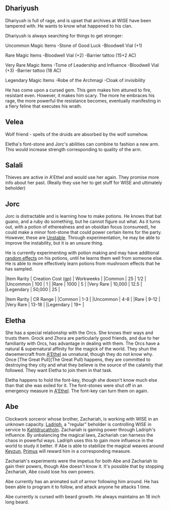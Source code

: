 ## Dhariyush
Dhariyush is full of rage, and is upset that archives at WISE have been tampered with. He wants to know what happened to his clan.

Dhariyush is always searching for things to get stronger:

Uncommon Magic Items
-Stone of Good Luck
-Bloodwell Vial (+1)

Rare Magic Items
-Bloodwell Vial (+2)
-Barrier tattoo (15+2 AC)

Very Rare Magic Items
-Tome of Leadership and Influence
-Bloodwell Vial (+3)
-Barrier tattoo (18 AC)

Legendary Magic Items
-Robe of the Archmagi
-Cloak of invisibility

He has come upon a cursed gem. This gem makes him attuned to fire, resistant even.  However, it makes him scary.  The more he embraces his rage, the more powerful the resistance becomes, eventually manifesting in a fiery feline that executes his wrath.

## Velea

Wolf friend - spells of the druids are absorbed by the wolf somehow.

Eletha's font-stone and Jorc's abilities can combine to fashion a new arm. This would increase strength corresponding to quality of the arm.

## Salali

Thieves are active in A'Ethel and would use her again. They promise more info about her past. (Really they use her to get stuff for WISE and ultimately beholder)

## Jorc
Jorc is distractable and is learning how to make potions.  He knows that bat guano, and a ruby do something, but he cannot figure out what. As it turns out, with a potion of etherealness and an obsidian focus (consumed), he could make a minor font-stone that could power certain items for the party. However, these are [Unstable](Unstable).  Through experimentation, he may be able to improve the instability, but it is an unsure thing.

He is currently experimenting with potion making and may have additional [random effects](https://randomtablesrpg.com/fantasy/d100-random-potion-table-for-5e-dnd/) on his potions, until he learns them well from someone else.  He is able to more effectively learn potions from mushroom effects that he has sampled.

|Item Rarity  |  Creation Cost (gp)  | Workweeks |
|Common   | 25  | 1/2 |
|Uncommon  |  100 |   1 |
|Rare   | 1000  |  5 |
|Very Rare |   10,000 |   12.5 |
|Legendary   | 50,000   | 25 |

|Item Rarity |   CR Range |
|Common   | 1-3 |
|Uncommon  |  4-8 |
|Rare  |  9-12 |
|Very Rare |   13-18 |
|Legendary  |  19+ |

## Eletha
She has a special relationship with the Orcs. She knows their ways and trusts them. Grock and Zhora are particularly good friends, and due to her familiarity with Orcs, has advantage in dealing with them.  The Orcs have a natural & supernatural affinity for the magick of the world. They shun the dwoemercraft from [A'Ethel](A'Ethel) as unnatural, though they do not know why.  Once [The Great Pull](The Great Pull) happens, they are committed to destroying they city and what they believe is the source of the calamity that followed.  They want Eletha to join them in that task.

Eletha happens to hold the font-key, though she doesn't know much else than that she was exiled for it. The font-stones were shut off in an emergency measure in [A'Ethel](A'Ethel). The font-key can turn them on again.

## Abe
Clockwork sorceror whose brother, Zachariah, is working with WISE in an unknown capacity. [Ladriph](Ladriph), a "regular" beholder is controlling WISE in service to [Kahldrucatholn](Kahldrucatholn).  Zachariah is gaining power through Ladriph's influence. By unbalancing the magical laws, Zachariah can harness the chaos in powerful ways. Ladriph uses this to gain more influence in the world to study it better.  If Abe is able to stabilize the magical weaves around [Keyzun](Keyzun), [Primus](https://forgottenrealms.fandom.com/wiki/Primus) will reward him in a corresponding measure. 

Zachariah's experiments were the impetus for both Abe and Zachariah to gain their powers, though Abe doesn't know it. It's possible that by stopping Zechariah, Abe could lose his own powers.

Abe currently has an animated suit of armor following him around. He has been able to program it to follow, and attack anyone he attacks 1 time.

Abe currently is cursed with beard growth. He always maintains an 18 inch long beard.